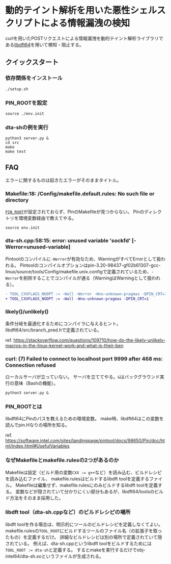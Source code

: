 # 動的テイント解析を用いた悪性シェルスクリプトによる情報漏洩の検知

curlを用いたPOSTリクエストによる情報漏洩を動的テイント解析ライブラリである[libdft64](https://github.com/AngoraFuzzer/libdft64)を用いて検知・阻止する。

## クイックスタート

### 依存関係をインストール

```
./setup.sh
```

### PIN_ROOTを設定

```
source ./env.init
```

### dta-shの例を実行

```
python3 server.py &
cd src
make
make test
```

## FAQ
エラーに関するものは起きたエラーがそのままタイトル。

### Makefile:18: /Config/makefile.default.rules: No such file or directory

[`PIN_ROOT`](#PIN_ROOTとは)が設定されておらず、PinのMakefileが見つからない。
Pinのディレクトリを環境変数経由で教えてやる。

```
source env.init
```

### dta-sh.cpp:58:15: error: unused variable 'sockfd' [-Werror=unused-variable]

Pintoolのコンパイルに`-Werror`が有効なため、WarningがすべてErrorとして扱われる。
Pintoolのコンパイルオプションはpin-3.20-98437-gf02b61307-gcc-linux/source/tools/Config/makefile.unix.configで定義されているため、`-Werror`を削除することでコンパイルが通る（WarningはWarningとして扱われる）。

```diff
- TOOL_CXXFLAGS_NOOPT := -Wall -Werror -Wno-unknown-pragmas -DPIN_CRT=1
+ TOOL_CXXFLAGS_NOOPT := -Wall -Wno-unknown-pragmas -DPIN_CRT=1
```

### likely()/unlikely()

条件分岐を最適化するためにコンパイラに与えるヒント。
libdft64/src/branch_pred.hで定義されている。

ref. https://stackoverflow.com/questions/109710/how-do-the-likely-unlikely-macros-in-the-linux-kernel-work-and-what-is-their-ben

### curl: (7) Failed to connect to localhost port 9999 after 468 ms: Connection refused

ローカルサーバが立っていない。
サーバを立ててやる。`&`はバックグラウンド実行の意味（Bashの機能）。

```
python3 server.py &
```

### PIN_ROOTとは

libdft64にPinのパスを教えるための環境変数。
make時、libdft64はこの変数を読んでpin.Hなりの場所を知る。

ref. https://software.intel.com/sites/landingpage/pintool/docs/98650/Pin/doc/html/index.html#UsefulVariables

### なぜMakefileとmakefile.rulesの2つがあるのか

Makefileは設定（ビルド用の変数`CXX := g++`など）を読み込む、ビルドレシピを読み込むファイル、
makefile.rulesはビルドするlibdft toolを定義するファイル。
Makefileは編集せず、makefile.rulesにのみビルドするlibdft toolを定義する。
変数などが隠されていて分かりにくい部分もあるが、libdft64/toolsのビルド方法をそのまま採用した。

### libdft tool（dta-sh.cppなど）のビルドレシピの場所

libdft toolを作る場合は、明示的にツールのビルドレシピを定義しなくてよい。
makefile.rulesの`TOOL_ROOT`にビルドするツールのファイル名（の拡張子を取ったもの）を定義するだけ。
詳細なビルドレシピは別の場所で定義されていて隠されている。
例えば、dta-sh.cppというlibdft toolをビルドするためには`TOOL_ROOT := dta-sh`と定義する。
するとmakeを実行するだけでobj-intel64/dta-sh.soというファイルが生成される。
